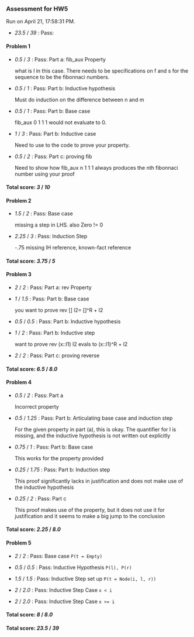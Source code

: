 ### Assessment for HW5

Run on April 21, 17:58:31 PM.

+  _23.5_ / _39_ : Pass: 

#### Problem 1

+  _0.5_ / _3_ : Pass: Part a: fib_aux Property

    what is l in this case. There needs to be specifications on f and s for the sequence to be the fibonnaci numbers.

+  _0.5_ / _1_ : Pass: Part b: Inductive hypothesis

    Must do induction on the difference between n and m

+  _0.5_ / _1_ : Pass: Part b: Base case

    fib_aux 0 1 1 1 would not evaluate to 0.

+  _1_ / _3_ : Pass: Part b: Inductive case

    Need to use to the code to prove your property.

+  _0.5_ / _2_ : Pass: Part c: proving fib

    Need to show how fib_aux n 1 1 1 always produces the nth fibonnaci number using your proof

#### Total score: _3_ / _10_

#### Problem 2

+  _1.5_ / _2_ : Pass: Base case

    missing a step in LHS. also Zero != 0

+  _2.25_ / _3_ : Pass: Induction Step

    -.75 missing IH reference, known-fact reference

#### Total score: _3.75_ / _5_

#### Problem 3

+  _2_ / _2_ : Pass: Part a: rev Property

    

+  _1_ / _1.5_ : Pass: Part b: Base case

    you want to prove rev [] l2= []^R + l2 

+  _0.5_ / _0.5_ : Pass: Part b: Inductive hypothesis

    

+  _1_ / _2_ : Pass: Part b: Inductive step

    want to prove rev (x::l1) l2 evals to (x::l1)^R + l2

+  _2_ / _2_ : Pass: Part c: proving reverse

    

#### Total score: _6.5_ / _8.0_

#### Problem 4

+  _0.5_ / _2_ : Pass: Part a

    Incorrect property

+  _0.5_ / _1.25_ : Pass: Part b: Articulating base case and induction step

    For the given property in part (a), this is okay. The quantifier for l is missing, and the inductive hypothesis is not written out explicitly

+  _0.75_ / _1_ : Pass: Part b: Base case

    This works for the property provided

+  _0.25_ / _1.75_ : Pass: Part b: Induction step

    This proof significantly lacks in justification and does not make use of the inductive hypothesis

+  _0.25_ / _2_ : Pass: Part c

    This proof makes use of the property, but it does not use it for justification and it seems to make a big jump to the conclusion

#### Total score: _2.25_ / _8.0_

#### Problem 5

+  _2_ / _2_ : Pass: Base case `P(t = Empty)`

    

+  _0.5_ / _0.5_ : Pass: Inductive Hypothesis `P(l), P(r)`

    

+  _1.5_ / _1.5_ : Pass: Inductive Step set up `P(t = Node(i, l, r))`

    

+  _2_ / _2.0_ : Pass: Inductive Step Case `x < i`

    

+  _2_ / _2.0_ : Pass: Inductive Step Case `x >= i`

    

#### Total score: _8_ / _8.0_

#### Total score: _23.5_ / _39_

